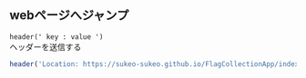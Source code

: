 ## webページへジャンプ
`header(' key : value ')`  
ヘッダーを送信する
```php
header('Location: https://sukeo-sukeo.github.io/FlagCollectionApp/index.html')
```